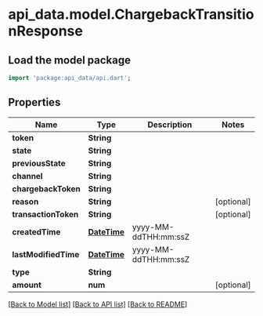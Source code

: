 # api_data.model.ChargebackTransitionResponse

## Load the model package
```dart
import 'package:api_data/api.dart';
```

## Properties
Name | Type | Description | Notes
------------ | ------------- | ------------- | -------------
**token** | **String** |  | 
**state** | **String** |  | 
**previousState** | **String** |  | 
**channel** | **String** |  | 
**chargebackToken** | **String** |  | 
**reason** | **String** |  | [optional] 
**transactionToken** | **String** |  | [optional] 
**createdTime** | [**DateTime**](DateTime.md) | yyyy-MM-ddTHH:mm:ssZ | 
**lastModifiedTime** | [**DateTime**](DateTime.md) | yyyy-MM-ddTHH:mm:ssZ | 
**type** | **String** |  | 
**amount** | **num** |  | [optional] 

[[Back to Model list]](../README.md#documentation-for-models) [[Back to API list]](../README.md#documentation-for-api-endpoints) [[Back to README]](../README.md)


